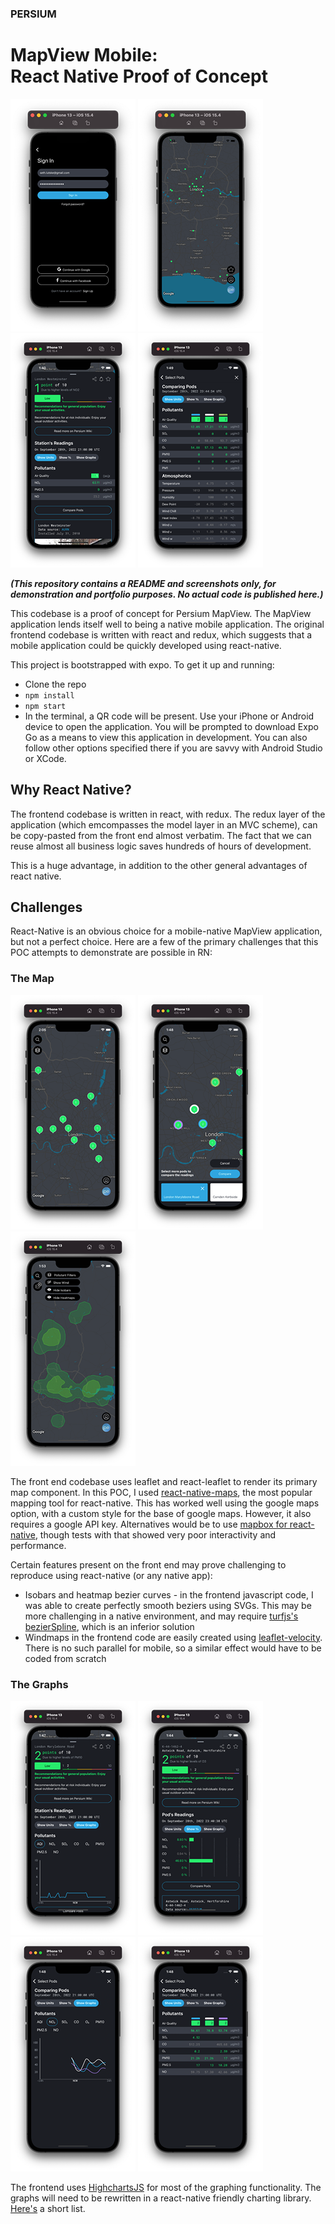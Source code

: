 ### PERSIUM

# MapView Mobile: <br /> React Native Proof of Concept

<p float="left">
<img src="./assets/screenshots/2.png" width="200">
<img src="./assets/screenshots/1.png" width="200">
<img src="./assets/screenshots/3.png" width="200">
<img src="./assets/screenshots/9.png" width="200">
</p>

**_(This repository contains a README and screenshots only, for demonstration and portfolio purposes. No actual code is published here.)_**

This codebase is a proof of concept for Persium MapView. The MapView application lends itself well to being a native mobile application. The original frontend codebase is written with react and redux, which suggests that a mobile application could be quickly developed using react-native.

This project is bootstrapped with expo. To get it up and running:

- Clone the repo
- `npm install`
- `npm start`
- In the terminal, a QR code will be present. Use your iPhone or Android device to open the application. You will be prompted to download Expo Go as a means to view this application in development. You can also follow other options specified there if you are savvy with Android Studio or XCode.

## Why React Native?

The frontend codebase is written in react, with redux. The redux layer of the application (which emcompasses the model layer in an MVC scheme), can be copy-pasted from the front end almost verbatim. The fact that we can reuse almost all business logic saves hundreds of hours of development.

This is a huge advantage, in addition to the other general advantages of react native.

## Challenges

React-Native is an obvious choice for a mobile-native MapView application, but not a perfect choice. Here are a few of the primary challenges that this POC attempts to demonstrate are possible in RN:

### **The Map**

<p float="left">
<img src="./assets/screenshots/13.png" width="200">
<img src="./assets/screenshots/6.png" width="200">
<img src="./assets/screenshots/11.png" width="200">
</p>

The front end codebase uses leaflet and react-leaflet to render its primary map component. In this POC, I used [react-native-maps](https://github.com/react-native-maps/react-native-maps), the most popular mapping tool for react-native. This has worked well using the google maps option, with a custom style for the base of google maps. However, it also requires a google API key. Alternatives would be to use [mapbox for react-native](https://github.com/rnmapbox/maps), though tests with that showed very poor interactivity and performance.

Certain features present on the front end may prove challenging to reproduce using react-native (or any native app):

- Isobars and heatmap bezier curves - in the frontend javascript code, I was able to create perfectly smooth beziers using SVGs. This may be more challenging in a native environment, and may require [turfjs's bezierSpline](https://turfjs.org/docs/#bezierSpline), which is an inferior solution
- Windmaps in the frontend code are easily created using [leaflet-velocity](https://github.com/onaci/leaflet-velocity). There is no such parallel for mobile, so a similar effect would have to be coded from scratch

### **The Graphs**

<p float="left">
<img src="./assets/screenshots/5.png" width="200">
<img src="./assets/screenshots/4.png" width="200">
<img src="./assets/screenshots/8.png" width="200">
<img src="./assets/screenshots/7.png" width="200">
</p>

The frontend uses [HighchartsJS](https://www.highcharts.com/) for most of the graphing functionality. The graphs will need to be rewritten in a react-native friendly charting library. [Here's](https://blog.logrocket.com/the-top-8-react-native-chart-libraries-for-2021/) a short list.
